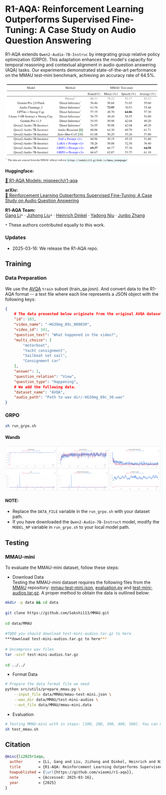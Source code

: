 # R1-AQA: Reinforcement Learning Outperforms Supervised Fine-Tuning: A Case Study on Audio Question Answering

R1-AQA extends `Qwen2-Audio-7B-Instruc` by integrating group relative policy optimization (GRPO). This adaptation enhances the model's capacity for temporal reasoning and contextual alignment in audio question answering (AQA) tasks. Our experiments demonstrated state-of-the-art performance on the MMAU test-mini benchmark, achieving an accuracy rate of 64.5%.

![Image](./resources/table_res.png)

**Huggingface:**  

[🤗 R1-AQA Models: mispeech/r1-aqa](https://huggingface.co/mispeech/r1-aqa)  

**arXiv:**  
[📝 Reinforcement Learning Outperforms Supervised Fine-Tuning: A Case Study on Audio Question Answering]()


**R1-AQA Team:**  
[Gang Li](https://github.com/GrantL10)`*` · [Jizhong Liu](https://github.com/frankenliu)`*` · [Heinrich Dinkel](https://github.com/RicherMans) · [Yadong Niu](https://github.com/nyd3001) · [Junbo Zhang](https://github.com/jimbozhang)  

`*` These authors contributed equally to this work.


### Updates

- 2025-03-16: We release the R1-AQA repo.


## Training

### Data Preparation
  
We use the [AVQA](https://mn.cs.tsinghua.edu.cn/avqa/) `train` subset (train_qa.josn). And convert data to the R1-AQA format -- a text file where each line represents a JSON object with the following keys:
```json
{
    # The data presented below originate from the original AVQA dataset.
    "id": 183,
    "video_name": "-HG3Omg_89c_000030",
    "video_id": 341,
    "question_text": "What happened in the video?",
    "multi_choice": [  
        "motorboat",  
        "Yacht consignment",  
        "Sailboat set sail",  
        "Consignment car"  
    ],
    "answer": 1,
    "question_relation": "View",
    "question_type": "Happening", 
    # We add the following data.
    "dataset_name": "AVQA",
    "audio_path": "Path to wav dir/-HG3Omg_89c_30.wav"
}
```
### GRPO
```bash
sh run_grpo.sh
```

#### Wandb

![Image](./resources/wandb.png)

#### NOTE:
- Replace the `DATA_FILE` variable in the `run_grpo.sh` with your dataset path.
- If you have downloaded the `Qwen2-Audio-7B-Instruct` model, modify the `MODEL_NP` variable in `run_grpo.sh` to your local model path.


## Testing

### MMAU-mini
To evaluate the MMAU-mini dataset, follow these steps:
- Download Data  
Testing the MMAU-mini dataset requires the following files from the [MMAU](https://github.com/Sakshi113/MMAU/tree/main) repository: [mmau-test-mini.json](https://github.com/Sakshi113/MMAU/blob/main/mmau-test-mini.json), [evaluation.py](https://github.com/Sakshi113/MMAU/blob/main/evaluation.py) and [test-mini-audios.tar.gz](https://drive.google.com/file/d/1fERNIyTa0HWry6iIG1X-1ACPlUlhlRWA/view?usp=sharing). A proper method to obtain the data is outlined below:
```bash
mkdir -p data && cd data

git clone https://github.com/Sakshi113/MMAU.git

cd data/MMAU

#TODO you should download test-mini-audios.tar.gz to here
***download test-mini-audios.tar.gz to here***

# Uncompress wav files
tar -xzvf test-mini-audios.tar.gz

cd ../../
```
- Format Data  
```bash
# Prepare the data format file we need
python src/utils/prepare_mmau.py \
    --input_file data/MMAU/mmau-test-mini.json \
    --wav_dir data/MMAU/test-mini-audios \
    --out_file data/MMAU/mmau-mini.data
```
- Evaluation
```bash
# Testing MMAU-mini with in steps: [100, 200, 300, 400, 500]. You can modify the script to test other steps or change other parameters.
sh test_mmau.sh
```


## Citation

```bib
@misc{li2025r1aqa,
  author       = {Li, Gang and Liu, Jizhong and Dinkel, Heinrich and Niu, Yadong and Zhang, Junbo and Luan, Jian},
  title        = {R1-AQA: Reinforcement Learning Outperforms Supervised Fine-Tuning: A Case Study on Audio Question Answering},
  howpublished = {\url{https://github.com/xiaomi/r1-aqa}},
  note         = {Accessed: 2025-03-16},
  year         = {2025}
}
```
